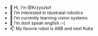 - 👋 Hi, I’m @Krzysztof
- 👀 I’m interested in idustraial robotics
- 🌱 I’m currently learning vision systems
- 💞️ I’m dont speak english :-(
- 📫 My favorie robot is ABB and next Kuka

<!---
KrzysztofOle/KrzysztofOle is a ✨ special ✨ repository because its `README.md` (this file) appears on your GitHub profile.
You can click the Preview link to take a look at your changes.
--->
